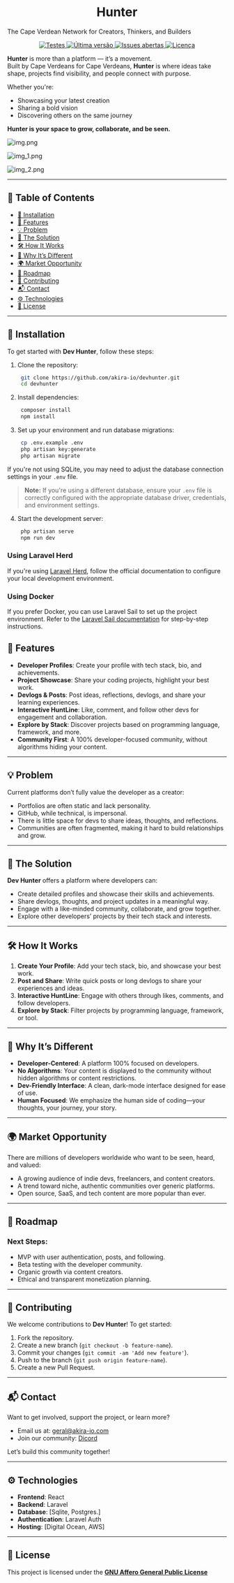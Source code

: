 <h1 align='center'> Hunter</h1>
The Cape Verdean Network for Creators, Thinkers, and Builders

<p align="center">
  <a href="https://github.com/akira-io/devhunter/actions">
    <img alt="Testes" src="https://github.com/akira-io/devhunter/actions/workflows/tests.yml/badge.svg">
  </a>
  <a href="https://github.com/akira-io/devhunter/releases">
    <img alt="Última versão" src="https://img.shields.io/github/v/release/akira-io/devhunter?style=flat-square">
  </a>
  <a href="https://github.com/akira-io/devhunter/issues">
    <img alt="Issues abertas" src="https://img.shields.io/github/issues/akira-io/devhunter?style=flat-square">
  </a>
  <a href="https://github.com/akira-io/devhunter/blob/main/LICENSE.md">
    <img alt="Licença" src="https://img.shields.io/github/license/akira-io/devhunter?style=flat-square">
  </a>
</p>

**Hunter** is more than a platform — it’s a movement.  
Built by Cape Verdeans for Cape Verdeans, **Hunter** is where ideas take shape, projects find visibility, and people
connect with purpose.

Whether you're:

- Showcasing your latest creation
- Sharing a bold vision
- Discovering others on the same journey

**Hunter is your space to grow, collaborate, and be seen.**

![img.png](/public/img.png)

![img_1.png](public/img_1.png)

![img_2.png](public/img_2.png)

---

## 📜 Table of Contents

- [📖 Installation](#-installation)
- [🚀 Features](#-features)
- [💡 Problem](#-problem)
- [🔧 The Solution](#-the-solution)
- [🛠️ How It Works](#-how-it-works)
- [🎯 Why It’s Different](#-why-its-different)
- [🌍 Market Opportunity](#-market-opportunity)
- [🚧 Roadmap](#-roadmap)
- [📝 Contributing](#-contributing)
- [📬 Contact](#-contact)
- [⚙️ Technologies](#-technologies)
- [🤝 License](#-license)

---

## 📖 Installation

To get started with **Dev Hunter**, follow these steps:

1. Clone the repository:
   ```bash
    git clone https://github.com/akira-io/devhunter.git
    cd devhunter
    ```
2. Install dependencies:
   ```bash
    composer install
    npm install
    ```
3. Set up your environment and run database migrations:
    ```bash
     cp .env.example .env
     php artisan key:generate
     php artisan migrate
     ```

If you're not using SQLite, you may need to adjust the database connection settings in your `.env` file.

> **Note:** If you're using a different database, ensure your `.env` file is correctly configured with the appropriate
> database driver, credentials, and environment settings.

4. Start the development server:
   ```bash
    php artisan serve
    npm run dev
    ```

### Using Laravel Herd

If you're using [Laravel Herd](https://laravel.com/docs/10.x/herd), follow the official documentation to configure your
local development environment.

### Using Docker

If you prefer Docker, you can use Laravel Sail to set up the project environment. Refer to
the [Laravel Sail documentation](https://laravel.com/docs/10.x/sail) for step-by-step instructions.

## 🚀 Features

- **Developer Profiles**: Create your profile with tech stack, bio, and achievements.
- **Project Showcase**: Share your coding projects, highlight your best work.
- **Devlogs & Posts**: Post ideas, reflections, devlogs, and share your learning experiences.
- **Interactive HuntLine**: Like, comment, and follow other devs for engagement and collaboration.
- **Explore by Stack**: Discover projects based on programming language, framework, and more.
- **Community First**: A 100% developer-focused community, without algorithms hiding your content.

---

## 💡 Problem

Current platforms don’t fully value the developer as a creator:

- Portfolios are often static and lack personality.
- GitHub, while technical, is impersonal.
- There is little space for devs to share ideas, thoughts, and reflections.
- Communities are often fragmented, making it hard to build relationships and grow.

---

## 🔧 The Solution

**Dev Hunter** offers a platform where developers can:

- Create detailed profiles and showcase their skills and achievements.
- Share devlogs, thoughts, and project updates in a meaningful way.
- Engage with a like-minded community, collaborate, and grow together.
- Explore other developers’ projects by their tech stack and interests.

---

## 🛠️ How It Works

1. **Create Your Profile**: Add your tech stack, bio, and showcase your best work.
2. **Post and Share**: Write quick posts or long devlogs to share your experiences and ideas.
3. **Interactive HuntLine**: Engage with others through likes, comments, and follow developers.
4. **Explore by Stack**: Filter projects by programming language, framework, or tool.

---

## 🎯 Why It’s Different

- **Developer-Centered**: A platform 100% focused on developers.
- **No Algorithms**: Your content is displayed to the community without hidden algorithms or content restrictions.
- **Dev-Friendly Interface**: A clean, dark-mode interface designed for ease of use.
- **Human Focused**: We emphasize the human side of coding—your thoughts, your journey, your story.

---

## 🌍 Market Opportunity

There are millions of developers worldwide who want to be seen, heard, and valued:

- A growing audience of indie devs, freelancers, and content creators.
- A trend toward niche, authentic communities over generic platforms.
- Open source, SaaS, and tech content are more popular than ever.

---

## 🚧 Roadmap

### Next Steps:

- MVP with user authentication, posts, and following.
- Beta testing with the developer community.
- Organic growth via content creators.
- Ethical and transparent monetization planning.

---

## 📝 Contributing

We welcome contributions to **Dev Hunter**! To get started:

1. Fork the repository.
2. Create a new branch (`git checkout -b feature-name`).
3. Commit your changes (`git commit -am 'Add new feature'`).
4. Push to the branch (`git push origin feature-name`).
5. Create a new Pull Request.

---

## 📬 Contact

Want to get involved, support the project, or learn more?

- Email us at: geral@akira-io.com
- Join our community: [Dicord](https://discord.gg/ghPqZg3RcZ)

Let’s build this community together!

---

## ⚙️ Technologies

- **Frontend**: React
- **Backend**: Laravel
- **Database**: [Sqlite, Postgres.]
- **Authentication**: Laravel Auth
- **Hosting**: [Digital Ocean, AWS]

---

## 🤝 License

This project is licensed under the **[GNU Affero General Public License](LICENSE.md)**
